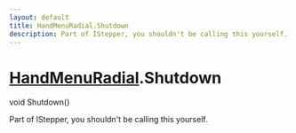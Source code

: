 ```yaml
---
layout: default
title: HandMenuRadial.Shutdown
description: Part of IStepper, you shouldn't be calling this yourself.
---
```

# [HandMenuRadial]({{site.url}}/Pages/Reference/HandMenuRadial.html).Shutdown

<div class='signature' markdown='1'>
void Shutdown()
</div>

Part of IStepper, you shouldn't be calling this yourself.



